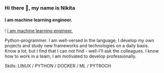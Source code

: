 ### Hi there 👋, my name is Nikita
#### I am machine learning engineer.
!                                [I am machine learning engineer.](https://sun9-10.userapi.com/c630225/v630225084/a015/Vh5uTCc3AOE.jpg?ava=1)

Python-programmer. I am well-versed in the language, I develop my own projects and study new frameworks and technologies on a daily basis. Know a lot, but I find that I can not find - well-I'll ask the colleagues. I know how to work in a team, I am motivated to develop professionally.

Skills: LINUX / PYTHON / DOCKER / ML / PYTROCH




